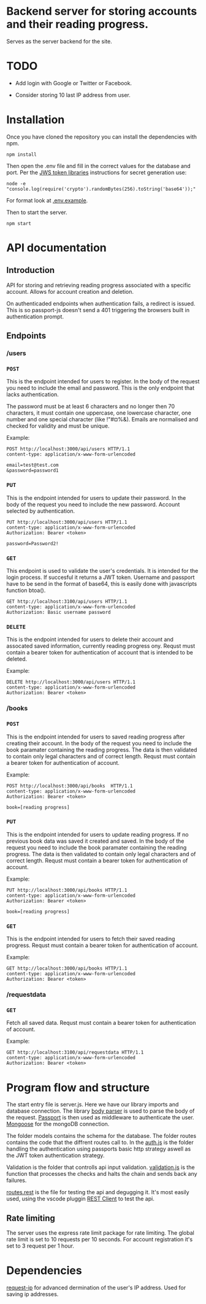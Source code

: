 # Backend server for storing accounts and their reading progress.

Serves as the server backend for the site. 

# TODO

- Add login with Google or Twitter or Facebook.

- Consider storing 10 last IP address from user.

# Installation
Once you have cloned the repository you can install the dependencies with npm.

```
npm install
```
Then open the .env file and fill in the correct values for the database and port. Per the [JWS token libraries](https://github.com/dwyl/hapi-auth-jwt2#generating-your-secret-key) instructions for secret generation use:
``` 
node -e "console.log(require('crypto').randomBytes(256).toString('base64'));"
```
For format look at [.env.example](.env.example).

Then to start the server.
```
npm start
```

# API documentation

## Introduction

API for storing and retrieving reading progress associated with a specific account. Allows for account creation and deletion.

On authenticaded endpoints when authentication fails, a redirect is issued. This is so passport-js doesn't send a 401 triggering the browsers built in authentication prompt.

## Endpoints
### /users

### `POST`
This is the endpoint intended for users to register. In the body of the request you need to include the email and password. 
This is the only endpoint that lacks authentication.

The password must be at least 6 characters and no longer then 70 characters, it must contain one uppercase, one lowercase character, one number and one special character (like !"#¤%&).
Emails are normalised and checked for validity and must be unique.

Example:
```
POST http://localhost:3000/api/users HTTP/1.1
content-type: application/x-www-form-urlencoded

email=test@test.com
&password=password1
``` 

### `PUT`
This is the endpoint intended for users to update their password. In the body of the request you need to include the new password. Account selected by authentication.

```
PUT http://localhost:3000/api/users HTTP/1.1
content-type: application/x-www-form-urlencoded
Authorization: Bearer <token>

password=Password2!
```

### `GET`
This endpoint is used to validate the user's credentials. It is intended for the login process. If succesful it returns a JWT token. Username and passport have to be send in the format of base64, this is easily done with javascripts function btoa().

```
GET http://localhost:3100/api/users HTTP/1.1
content-type: application/x-www-form-urlencoded
Authorization: Basic username password
```

### `DELETE`
This is the endpoint intended for users to delete their account and assocated saved information, currently reading progress ony. Requst must contain a bearer token for authentication of account that is intended to be deleted.

Example:
```
DELETE http://localhost:3000/api/users HTTP/1.1
content-type: application/x-www-form-urlencoded
Authorization: Bearer <token>
``` 

### /books

### `POST`
This is the endpoint intended for users to saved reading progress after creating their account. In the body of the request you need to include the book paramater containing the reading progress. The data is then validated to contain only legal characters and of correct length. Requst must contain a bearer token for authentication of account.

Example:
```
POST http://localhost:3000/api/books  HTTP/1.1
content-type: application/x-www-form-urlencoded
Authorization: Bearer <token>

book=[reading progress]
``` 
### `PUT`
This is the endpoint intended for users to update reading progress. If no previous book data was saved it created and saved. In the body of the request you need to include the book paramater containing the reading progress. The data is then validated to contain only legal characters and of correct length. Requst must contain a bearer token for authentication of account.

Example:
```
PUT http://localhost:3000/api/books HTTP/1.1
content-type: application/x-www-form-urlencoded
Authorization: Bearer <token>

book=[reading progress]
``` 
### `GET`
This is the endpoint intended for users to fetch their saved reading progress. Requst must contain a bearer token for authentication of account.

Example:
```
GET http://localhost:3000/api/books HTTP/1.1
content-type: application/x-www-form-urlencoded
Authorization: Bearer <token>
``` 

### /requestdata

### `GET`
Fetch all saved data. Requst must contain a bearer token for authentication of account.

Example:
```
GET http://localhost:3100/api/requestdata HTTP/1.1
content-type: application/x-www-form-urlencoded
Authorization: Bearer <token>
```

# Program flow and structure

The start entry file is server.js. Here we have our library imports and database connection. The library [body parser](https://github.com/expressjs/body-parser) is used to parse the body of the request. [Passport](https://www.passportjs.org/docs/) is then used as middleware to authenticate the user. [Mongoose](https://mongoosejs.com/docs/) for the mongoDB connection.

The folder models contains the schema for the database. The folder routes contains the code that the diffrent routes call to. In the [auth.js](routes/auth.js) is the folder handling the authentication using passports basic http strategy aswell as the JWT token authentication strategy. 

Validation is the folder that controlls api input validation. [validation.js](validation/validation.js) is the function that processes the checks and halts the chain and sends back any failures.

[routes.rest](route.rest) is the file for testing the api and degugging it. It's most easily used, using the vscode pluggin [REST Client](https://marketplace.visualstudio.com/items?itemName=humao.rest-client) to test the api.

## Rate limiting
The server uses the express rate limit package for rate limiting. The global rate limit is set to 10 requests per 10 seconds. For account registration it's set to 3 request per 1 hour.

# Dependencies

[request-ip](https://www.npmjs.com/package/request-ip) for advanced dermination of the user's IP address. Used for saving ip addresses.